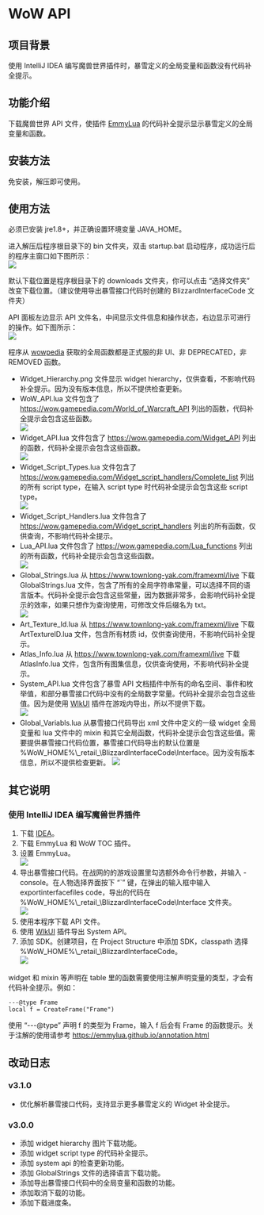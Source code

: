 # WoW API
## 项目背景
使用 IntelliJ IDEA 编写魔兽世界插件时，暴雪定义的全局变量和函数没有代码补全提示。

## 功能介绍
下载魔兽世界 API 文件，使插件 [EmmyLua](https://plugins.jetbrains.com/plugin/9768-emmylua/) 的代码补全提示显示暴雪定义的全局变量和函数。

## 安装方法
免安装，解压即可使用。

## 使用方法
必须已安装 jre1.8+，并正确设置环境变量 JAVA_HOME。

进入解压后程序根目录下的 bin 文件夹，双击 startup.bat 启动程序，成功运行后的程序主窗口如下图所示：  
![](https://github.com/czy211/picture-library/blob/master/resources/wow-api/Main%20Window.png)

默认下载位置是程序根目录下的 downloads 文件夹，你可以点击 “选择文件夹” 改变下载位置。（建议使用导出暴雪接口代码时创建的 BlizzardInterfaceCode 文件夹）

API 面板左边显示 API 文件名，中间显示文件信息和操作状态，右边显示可进行的操作。如下图所示：  
![](https://github.com/czy211/picture-library/blob/master/resources/wow-api/Download.png)

程序从 [wowpedia](https://wow.gamepedia.com/) 获取的全局函数都是正式服的非 UI、非 DEPRECATED，非 REMOVED 函数。
- Widget_Hierarchy.png 文件显示 widget hierarchy，仅供查看，不影响代码补全提示。因为没有版本信息，所以不提供检查更新。
- WoW_API.lua 文件包含了 <https://wow.gamepedia.com/World_of_Warcraft_API> 列出的函数，代码补全提示会包含这些函数。  
![](https://github.com/czy211/picture-library/blob/master/resources/wow-api/WoW%20API.png)
- Widget_API.lua 文件包含了 <https://wow.gamepedia.com/Widget_API> 列出的函数，代码补全提示会包含这些函数。  
![](https://github.com/czy211/picture-library/blob/master/resources/wow-api/Widget%20API.png)
- Widget_Script_Types.lua 文件包含了 <https://wow.gamepedia.com/Widget_script_handlers/Complete_list> 列出的所有 script type，在输入 script type 时代码补全提示会包含这些 script type。  
![](https://github.com/czy211/picture-library/blob/master/resources/wow-api/Script%20Type.png)
- Widget_Script_Handlers.lua 文件包含了 <https://wow.gamepedia.com/Widget_script_handlers> 列出的所有函数，仅供查询，不影响代码补全提示。
- Lua_API.lua 文件包含了 <https://wow.gamepedia.com/Lua_functions> 列出的所有函数，代码补全提示会包含这些函数。  
![](https://github.com/czy211/picture-library/blob/master/resources/wow-api/Lua%20API.png)
- Global_Strings.lua 从 <https://www.townlong-yak.com/framexml/live> 下载 GlobalStrings.lua 文件，包含了所有的全局字符串常量，可以选择不同的语言版本。代码补全提示会包含这些常量，因为数据非常多，会影响代码补全提示的效率，如果只想作为查询使用，可修改文件后缀名为 txt。  
![](https://github.com/czy211/picture-library/blob/master/resources/wow-api/Global%20Strings.png)
- Art_Texture_Id.lua 从 <https://www.townlong-yak.com/framexml/live> 下载 ArtTextureID.lua 文件，包含所有材质 id，仅供查询使用，不影响代码补全提示。
- Atlas_Info.lua 从 <https://www.townlong-yak.com/framexml/live> 下载 AtlasInfo.lua 文件，包含所有图集信息，仅供查询使用，不影响代码补全提示。
- System_API.lua 文件包含了暴雪 API 文档插件中所有的命名空间、事件和枚举值，和部分暴雪接口代码中没有的全局数字常量。代码补全提示会包含这些值。因为是使用 [WlkUI](https://github.com/czy211/wlk-ui) 插件在游戏内导出，所以不提供下载。  
![](https://github.com/czy211/picture-library/blob/master/resources/wow-api/System%20API.png)
- Global_Variabls.lua 从暴雪接口代码导出 xml 文件中定义的一级 widget 全局变量和 lua 文件中的 mixin 和其它全局函数，代码补全提示会包含这些值。需要提供暴雪接口代码位置，暴雪接口代码导出的默认位置是 %WoW_HOME%\\_retail\_\BlizzardInterfaceCode\Interface。因为没有版本信息，所以不提供检查更新。 
![](https://github.com/czy211/picture-library/blob/master/resources/wow-api/Global%20Variables.png)

## 其它说明
### 使用 IntelliJ IDEA 编写魔兽世界插件
1. 下载 [IDEA](https://www.jetbrains.com/idea/)。
2. 下载 EmmyLua 和 WoW TOC 插件。
3. 设置 EmmyLua。  
![](https://github.com/czy211/picture-library/blob/master/resources/wow-api/EmmyLua%20Setting.png)
4. 导出暴雪接口代码。在战网的的游戏设置里勾选额外命令行参数，并输入 -console。在人物选择界面按下 “\`” 键，在弹出的输入框中输入 exportinterfacefiles code，导出的代码在 %WoW_HOME%\\_retail\_\BlizzardInterfaceCode\Interface 文件夹。  
![](https://github.com/czy211/picture-library/blob/master/resources/wow-api/Console.png)
5. 使用本程序下载 API 文件。
6. 使用 [WlkUI](https://github.com/czy211/wlk-ui) 插件导出 System API。
7. 添加 SDK。创建项目，在 Project Structure 中添加 SDK，classpath 选择 %WoW_HOME%\\_retail\_\BlizzardInterfaceCode。  
![](https://github.com/czy211/picture-library/blob/master/resources/wow-api/SDK.png)

widget 和 mixin 等声明在 table 里的函数需要使用注解声明变量的类型，才会有代码补全提示。例如：
```
---@type Frame
local f = CreateFrame("Frame")
```
使用 “---@type” 声明 f 的类型为 Frame，输入 f 后会有 Frame 的函数提示。关于注解的使用请参考 <https://emmylua.github.io/annotation.html>

## 改动日志
### v3.1.0
- 优化解析暴雪接口代码，支持显示更多暴雪定义的 Widget 补全提示。
### v3.0.0
- 添加 widget hierarchy 图片下载功能。
- 添加 widget script type 的代码补全提示。
- 添加 system api 的检查更新功能。
- 添加 GlobalStrings 文件的选择语言下载功能。
- 添加导出暴雪接口代码中的全局变量和函数的功能。
- 添加取消下载的功能。
- 添加下载进度条。
